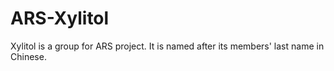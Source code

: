 # ARS-Xylitol
Xylitol is a group for ARS project. It is named after its members' last name in Chinese.
